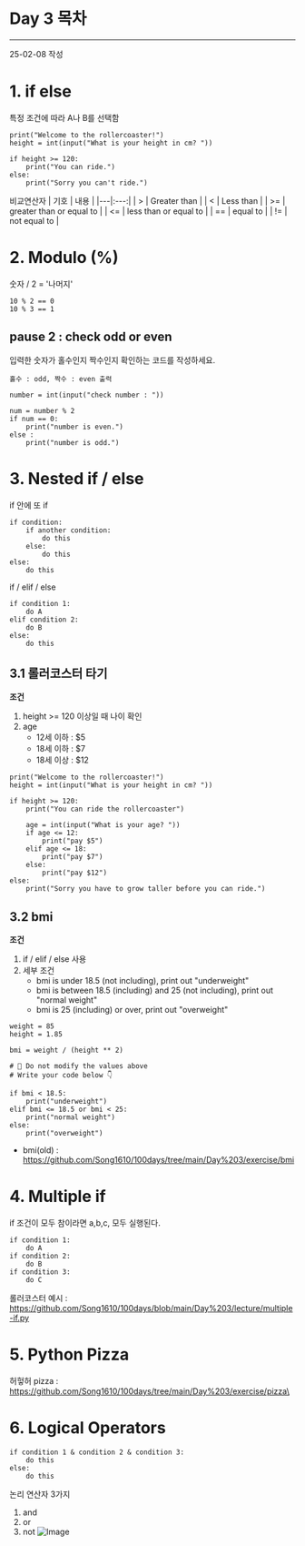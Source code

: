 # Day 3 목차

---
25-02-08 작성

# 1. if else
특정 조건에 따라 A나 B를 선택함
```
print("Welcome to the rollercoaster!")
height = int(input("What is your height in cm? "))

if height >= 120:
    print("You can ride.")
else:
    print("Sorry you can't ride.")
```

비교연산자
| 기호 | 내용 |
|---|:---:|
| > | Greater than |
| < | Less than |
| >= | greater than or equal to |
| <= | less than or equal to |
| == | equal to |
| != | not equal to |



# 2. Modulo (%)
숫자 / 2 = '나머지'
```
10 % 2 == 0
10 % 3 == 1
```

## pause 2 : check odd or even
입력한 숫자가 홀수인지 짝수인지 확인하는 코드를 작성하세요.

`홀수 : odd, 짝수 : even 출력`

```
number = int(input("check number : "))

num = number % 2
if num == 0:
    print("number is even.")
else :
    print("number is odd.")
```



# 3. Nested if / else
if 안에 또 if
```
if condition:
    if another condition:
        do this
    else:
        do this
else:
    do this
```

if / elif / else
```
if condition 1:
    do A
elif condition 2:
    do B
else:
    do this
```

## 3.1 롤러코스터 타기
**조건**
1. height >= 120 이상일 때 나이 확인
2. age
    - 12세 이하 : $5
    - 18세 이하 : $7
    - 18세 이상 : $12

```
print("Welcome to the rollercoaster!")
height = int(input("What is your height in cm? "))

if height >= 120:
    print("You can ride the rollercoaster")

    age = int(input("What is your age? "))
    if age <= 12:
        print("pay $5")
    elif age <= 18:
        print("pay $7")
    else:
        print("pay $12")
else:
    print("Sorry you have to grow taller before you can ride.")
```

## 3.2 bmi
**조건**
1. if / elif / else 사용
2. 세부 조건
    - bmi is under 18.5 (not including), print out "underweight"
    - bmi is between 18.5 (including) and 25 (not including), print out "normal weight"
    - bmi is 25 (including) or over, print out "overweight"
```
weight = 85
height = 1.85

bmi = weight / (height ** 2)

# 🚨 Do not modify the values above
# Write your code below 👇

if bmi < 18.5:
    print("underweight")
elif bmi <= 18.5 or bmi < 25:
    print("normal weight")
else:
    print("overweight")
```
* bmi(old) : https://github.com/Song1610/100days/tree/main/Day%203/exercise/bmi

# 4. Multiple if
if 조건이 모두 참이라면 a,b,c, 모두 실행된다.
```
if condition 1:
    do A
if condition 2:
    do B
if condition 3:
    do C
```

롤러코스터 예시 : https://github.com/Song1610/100days/blob/main/Day%203/lecture/multiple-if.py

# 5. Python Pizza
허헣허
pizza : https://github.com/Song1610/100days/tree/main/Day%203/exercise/pizza\


# 6. Logical Operators
```
if condition 1 & condition 2 & condition 3:
    do this
else:
    do this
```
논리 연산자 3가지
1. and
2. or
3. not
![Image](https://github.com/user-attachments/assets/de699711-19c6-47bb-80bb-32acfdfec166)
